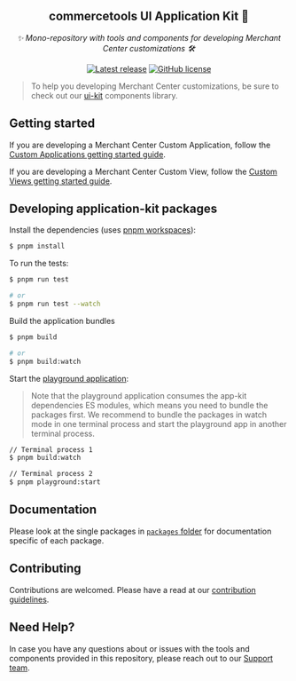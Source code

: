 <h2 align="center">commercetools UI Application Kit 💅</h2>
<p align="center">
  <i>✨ Mono-repository with tools and components for developing Merchant Center customizations 🛠</i>
</p>

<p align="center">
  <a href="https://github.com/commercetools/merchant-center-application-kit/releases"><img src="https://badgen.net/github/release/commercetools/merchant-center-application-kit" alt="Latest release" /></a> <a href="https://github.com/commercetools/merchant-center-application-kit/blob/main/LICENSE"><img src="https://badgen.net/github/license/commercetools/merchant-center-application-kit" alt="GitHub license" /></a>
</p>

> To help you developing Merchant Center customizations, be sure to check out our [ui-kit](https://github.com/commercetools/ui-kit) components library.

## Getting started

If you are developing a Merchant Center Custom Application, follow the [Custom Applications getting started guide](https://docs.commercetools.com/merchant-center-customizations/custom-applications).

If you are developing a Merchant Center Custom View, follow the [Custom Views getting started guide](https://docs.commercetools.com/merchant-center-customizations/custom-views).

## Developing application-kit packages

Install the dependencies (uses [pnpm workspaces](https://pnpm.io/workspaces)):

```bash
$ pnpm install
```

To run the tests:

```bash
$ pnpm run test

# or
$ pnpm run test --watch
```

Build the application bundles

```bash
$ pnpm build

# or
$ pnpm build:watch
```

Start the [playground application](./playground):

> Note that the playground application consumes the app-kit dependencies ES modules, which means you need to bundle the packages first. We recommend to bundle the packages in watch mode in one terminal process and start the playground app in another terminal process.

```bash
// Terminal process 1
$ pnpm build:watch

// Terminal process 2
$ pnpm playground:start
```

## Documentation

Please look at the single packages in [`packages` folder](./packages) for documentation specific of each package.

## Contributing

Contributions are welcomed. Please have a read at our [contribution guidelines](CONTRIBUTING.md).

## Need Help?

In case you have any questions about or issues with the tools and components provided in this repository, please reach out to our [Support team](https://support.commercetools.com).
